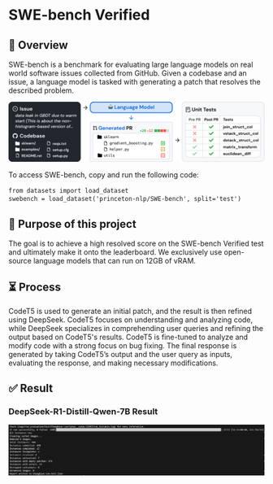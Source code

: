 # SWE-bench Verified

## 👋 Overview
SWE-bench is a benchmark for evaluating large language models on real world software issues collected from GitHub. Given a codebase and an issue, a language model is tasked with generating a patch that resolves the described problem.

![](./assets/teaser.png)

To access SWE-bench, copy and run the following code:
```
from datasets import load_dataset
swebench = load_dataset('princeton-nlp/SWE-bench', split='test')
```

## 🚀 Purpose of this project 
The goal is to achieve a high resolved score on the SWE-bench Verified test and ultimately make it onto the leaderboard. We exclusively use open-source language models that can run on 12GB of vRAM.

## ⏳ Process
CodeT5 is used to generate an initial patch, and the result is then refined using DeepSeek. CodeT5 focuses on understanding and analyzing code, while DeepSeek specializes in comprehending user queries and refining the output based on CodeT5's results.
CodeT5 is fine-tuned to analyze and modify code with a strong focus on bug fixing. The final response is generated by taking CodeT5’s output and the user query as inputs, evaluating the response, and making necessary modifications.

## ✅ Result
### DeepSeek-R1-Distill-Qwen-7B Result
![](./assets/deepseek_result1.png)